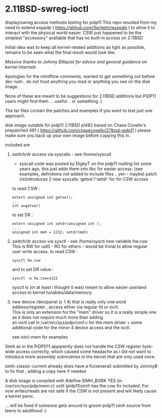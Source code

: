# 2.11BSD-swreg-ioctl
display/swreg access methods testing for pidp11
This repo resulted from my need to extend esppdp 
( https://github.com/Spritetm/esppdp ) to allow it to interact with the physical world easier.
CSW just happened to be the simplest "accessory" available that has no built-in access on 2.11BSD

Initial idea was to keep all kernel-related additions as light as possible,
remains to be seen what the final result would look like.


*Massive thanks to Johnny Billquist for advice and general guidance on kernel internals*


Apologies for the mindflow comments, wanted to get something out before dec rush.. 
do not trust anything you read or anything you see on the disk image.

None of these are meant to be suggestions for 2.11BSD additions but 
PiDP11 users might find them ... useful .. or something :)

The tar files contain the patches and examples if you want to test just one approach.

disk image suitable for pidp11 2.11BSD pl482 based on Chase Covello's prepatched 481 
( https://github.com/chasecovello/211bsd-pidp11 )
please make sure you back up your own image before copying this in.

included are 
1. switch/dr access via syscalls - see /home/syscall
   - syscall code was posted by DigbyT on the pidp11 mailing list some years ago, this
   just adds them into libc for easier access. (see examples, definitions not added to include files .. yet-- maybe)
   patch (re)introduces 2 new syscalls 'getsw'/'setdr' for for CSW access

   to read CSW :
   ```
   extern unsigned int getsw();  
   ...  
   int a=getsw()  
   ```
   to set DR :  
   ```
   extern unsigned int setdr(unsigned int );  
   ...  
   unsigned int meh = 1212; setdr(meh)  
   ```
3. switch/dr access via sysctl - see /home/sysctl
   new variable hw.csw  
   This is RW for uid0 - RO for others - would be trivial to allow regular user write access.
   to read CSW :
   ```
   sysctl hw.csw 
   ```
   and
   to set DR value :  
   ```
   sysctl -w hw.csw=1212
   ```
     
   sysctl is (or at least i thought it was) meant to allow easier userland access to kernel tunables/data/memory.
   
   
5. new device /dev/panel (c 1 4) that is really only one word address/register , access either via regular fd or ioctl.  
   This is only an extension for the "mem" driver so it is a really simple one as it does not require much more than adding  
   an ioctl call in /usr/src/sys/pdp/conf.c for the mem driver + some additional code for the minor 4 device access and the ioctl.
   
   see iotcl-mem for examples



Simh as in the PiDPD11 apparently does not handle the CSW register byte-wide access correctly, which caused some headache as i did not
want to introduce more assembly subroutines in the kernel that are only used once.
   
simh-classic-current already does have a fix(several) submitted by JohnnyB to fix that
, adding a copy here if needed
   
A disk image is compiled with #define SIMH_BORK YES (in /usr/src/sys/pdp/mem.c) until (pidp11)simh has the csw fix included.
 For now writes/reads are not safe if the CSW is not present and will likely cause a kernel panic.

... will be fixed if someone gets around to groom pidp11 simh source from teens to adulthood :)

   
   

